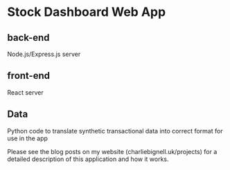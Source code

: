 # Stock Dashboard Web App

## back-end
Node.js/Express.js server

## front-end
React server

## Data
Python code to translate synthetic transactional data into correct format for use in the app

Please see the blog posts on my website (charliebignell.uk/projects) for a detailed description of this application and how it works.
